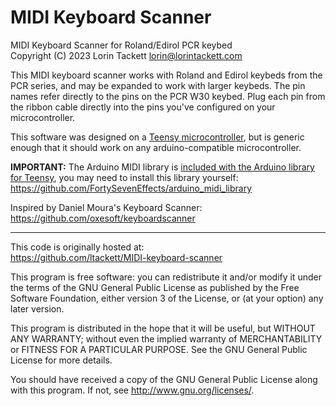 # MIDI Keyboard Scanner

MIDI Keyboard Scanner for Roland/Edirol PCR keybed  
Copyright (C) 2023 Lorin Tackett <lorin@lorintackett.com>

This MIDI keyboard scanner works with Roland and Edirol keybeds from the PCR series, and may be expanded to work with larger keybeds. The pin names refer directly to the pins on the PCR W30 keybed. Plug each pin from the ribbon cable directly into the pins you've configured on your microcontroller.

This software was designed on a [Teensy microcontroller](https://www.pjrc.com/store/teensy40.html), but is generic enough that it should work on any arduino-compatible microcontroller.

**IMPORTANT:** The Arduino MIDI library is [included with the Arduino library for Teensy](https://www.pjrc.com/teensy/td_midi.html), you may need to install this library yourself:  
https://github.com/FortySevenEffects/arduino_midi_library

Inspired by Daniel Moura's Keyboard Scanner:  
https://github.com/oxesoft/keyboardscanner

---

This code is originally hosted at:  
https://github.com/ltackett/MIDI-keyboard-scanner

This program is free software: you can redistribute it and/or modify it under the terms of the GNU General Public License as published by the Free Software Foundation, either version 3 of the License, or (at your option) any later version.

This program is distributed in the hope that it will be useful, but WITHOUT ANY WARRANTY; without even the implied warranty of MERCHANTABILITY or FITNESS FOR A PARTICULAR PURPOSE. See the GNU General Public License for more details.

You should have received a copy of the GNU General Public License along with this program. If not, see <http://www.gnu.org/licenses/>.

